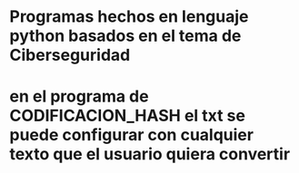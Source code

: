 # Programas hechos en lenguaje python basados en el tema de Ciberseguridad
# en el programa de CODIFICACION_HASH el txt se puede configurar con cualquier texto que el usuario quiera convertir 
